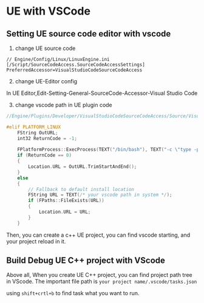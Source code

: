 # UE with VSCode

## Setting UE source code editor with vscode

1. change UE source code


```
// Engine/Config/Linux/LinuxEngine.ini
[/Script/SourceCodeAccess.SourceCodeAccessSettings]
PreferredAccessor=VisualStudioCodeSourceCodeAccess
```

2. change UE-Editor config

In UE Editor,Edit-Setting-General-SourceCode-Accessor-Visual Studio Code

3. change vscode path in UE plugin code

```cpp
//Engine/Plugins/Developer/VisualStudioCodeSourceCodeAccess/Source/VisualStudioCodeSourceCodeAccess/Private/VisualStudioCodeSourceCodeAccessor.cpp

#elif PLATFORM_LINUX
	FString OutURL;
	int32 ReturnCode = -1;
    
	FPlatformProcess::ExecProcess(TEXT("/bin/bash"), TEXT("-c \"type -p code\""), &ReturnCode, &OutURL, nullptr);
	if (ReturnCode == 0)
	{
		Location.URL = OutURL.TrimStartAndEnd();
	}
	else
	{
		// Fallback to default install location
		FString URL = TEXT(/* your vscode path in system */);
		if (FPaths::FileExists(URL))
		{
			Location.URL = URL;
		}
	}
```

Then, you can create a c++ UE project, you can find vscode starting, and your project reload in it.


## Build Debug UE C++ project with VScode

Above all, When you create UE C++ project, you can find project path tree in VScode. The important file path is `your project name/.vscode/tasks.json`

using `shift+crtl+b` to find task what you want to run.
